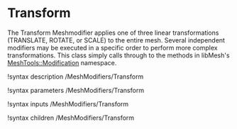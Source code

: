 # Transform

The Transform Meshmodifier applies one of three linear transformations (TRANSLATE, ROTATE, or SCALE) to the entire mesh. Several independent modifiers may be executed in a specific order to perform more complex transformations. This class simply calls through to the methods in libMesh's [MeshTools::Modification](https://libmesh.github.io/doxygen/namespacelibMesh_1_1MeshTools_1_1Modification.html) namespace.

!syntax description /MeshModifiers/Transform

!syntax parameters /MeshModifiers/Transform

!syntax inputs /MeshModifiers/Transform

!syntax children /MeshModifiers/Transform
